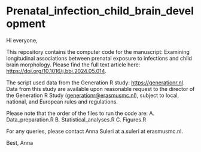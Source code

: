# Prenatal_infection_child_brain_development

Hi everyone,

This repository contains the computer code for the manuscript: Examining longitudinal associations between prenatal exposure to infections and child brain morphology. Please find the full text article here: https://doi.org/10.1016/j.bbi.2024.05.014. 

The script used data from the Generation R study: https://generationr.nl. Data from this study are available upon reasonable request to the director of the Generation R Study (generationr@erasmusmc.nl), subject to local, national, and European rules and regulations.

Please note that the order of the files to run the code are:
A. Data_preparation.R
B. Statistical_analyses.R
C. Figures.R

For any queries, please contact Anna Suleri at a.suleri at erasmusmc.nl.

Best, Anna
